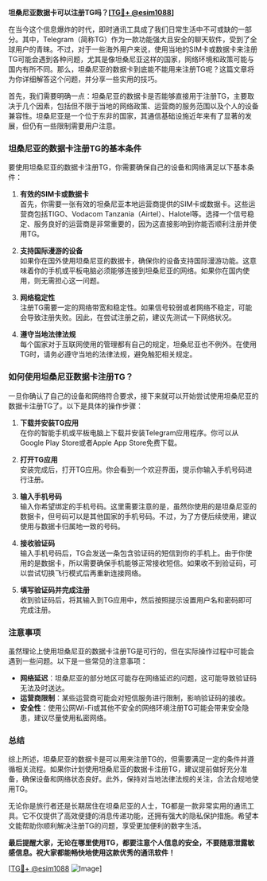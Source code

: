 **坦桑尼亚数据卡可以注册TG吗？[[TG💪+ @esim1088](https://t.me/s/esim1088)]**

在当今这个信息爆炸的时代，即时通讯工具成了我们日常生活中不可或缺的一部分。其中，Telegram（简称TG）作为一款功能强大且安全的聊天软件，受到了全球用户的青睐。不过，对于一些海外用户来说，使用当地的SIM卡或数据卡来注册TG可能会遇到各种问题，尤其是像坦桑尼亚这样的国家，网络环境和政策可能与国内有所不同。那么，坦桑尼亚的数据卡到底能不能用来注册TG呢？这篇文章将为你详细解答这个问题，并分享一些实用的技巧。

首先，我们需要明确一点：坦桑尼亚的数据卡是否能够直接用于注册TG，主要取决于几个因素，包括但不限于当地的网络政策、运营商的服务范围以及个人的设备兼容性。坦桑尼亚是一个位于东非的国家，其通信基础设施近年来有了显著的发展，但仍有一些限制需要用户注意。

### 坦桑尼亚的数据卡注册TG的基本条件

要使用坦桑尼亚的数据卡注册TG，你需要确保自己的设备和网络满足以下基本条件：

1. **有效的SIM卡或数据卡**  
   首先，你需要一张有效的坦桑尼亚本地运营商提供的SIM卡或数据卡。这些运营商包括TIGO、Vodacom Tanzania（Airtel）、Halotel等。选择一个信号稳定、服务良好的运营商是非常重要的，因为这直接影响到你能否顺利注册并使用TG。

2. **支持国际漫游的设备**  
   如果你在国外使用坦桑尼亚的数据卡，确保你的设备支持国际漫游功能。这意味着你的手机或平板电脑必须能够连接到坦桑尼亚的网络。如果你在国内使用，则无需担心这一问题。

3. **网络稳定性**  
   注册TG需要一定的网络带宽和稳定性。如果信号较弱或者网络不稳定，可能会导致注册失败。因此，在尝试注册之前，建议先测试一下网络状况。

4. **遵守当地法律法规**  
   每个国家对于互联网使用的管理都有自己的规定，坦桑尼亚也不例外。在使用TG时，请务必遵守当地的法律法规，避免触犯相关规定。

### 如何使用坦桑尼亚数据卡注册TG？

一旦你确认了自己的设备和网络符合要求，接下来就可以开始尝试使用坦桑尼亚的数据卡注册TG了。以下是具体的操作步骤：

1. **下载并安装TG应用**  
   在你的智能手机或平板电脑上下载并安装Telegram应用程序。你可以从Google Play Store或者Apple App Store免费下载。

2. **打开TG应用**  
   安装完成后，打开TG应用。你会看到一个欢迎界面，提示你输入手机号码进行注册。

3. **输入手机号码**  
   输入你希望绑定的手机号码。这里需要注意的是，虽然你使用的是坦桑尼亚的数据卡，但号码可以是其他国家的手机号码。不过，为了方便后续使用，建议使用与数据卡归属地一致的号码。

4. **接收验证码**  
   输入手机号码后，TG会发送一条包含验证码的短信到你的手机上。由于你使用的是数据卡，所以需要确保手机能够正常接收短信。如果收不到验证码，可以尝试切换飞行模式后再重新连接网络。

5. **填写验证码并完成注册**  
   收到验证码后，将其输入到TG应用中，然后按照提示设置用户名和密码即可完成注册。

### 注意事项

虽然理论上使用坦桑尼亚的数据卡注册TG是可行的，但在实际操作过程中可能会遇到一些问题。以下是一些常见的注意事项：

- **网络延迟**：坦桑尼亚的部分地区可能存在网络延迟的问题，这可能导致验证码无法及时送达。
- **运营商限制**：某些运营商可能会对短信服务进行限制，影响验证码的接收。
- **安全性**：使用公网Wi-Fi或其他不安全的网络环境注册TG可能会带来安全隐患，建议尽量使用私密网络。

### 总结

综上所述，坦桑尼亚的数据卡是可以用来注册TG的，但需要满足一定的条件并遵循相关流程。如果你计划使用坦桑尼亚的数据卡注册TG，建议提前做好充分准备，确保设备和网络状态良好。此外，保持对当地法律法规的关注，合法合规地使用TG。

无论你是旅行者还是长期居住在坦桑尼亚的人士，TG都是一款非常实用的通讯工具。它不仅提供了高效便捷的消息传递功能，还拥有强大的隐私保护措施。希望本文能帮助你顺利解决注册TG的问题，享受更加便利的数字生活。

**最后提醒大家，无论在哪里使用TG，都要注意个人信息的安全，不要随意泄露敏感信息。祝大家都能畅快地使用这款优秀的通讯软件！**

[[TG💪+ @esim1088](https://t.me/s/esim1088) ![Image](https://i.postimg.cc/4NQfJmqS/Snipaste-2025-05-13-00-14-12.png)]